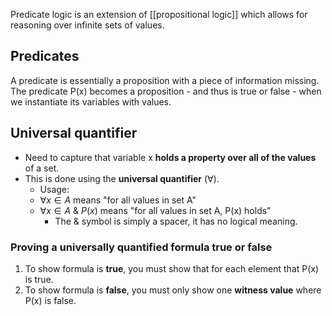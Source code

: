 Predicate logic is an extension of [[propositional logic]] which allows for reasoning over infinite sets of values.

## Predicates
A predicate is essentially a proposition with a piece of information missing. The predicate P(x) becomes a proposition - and thus is true or false - when we instantiate its variables with values.

## Universal quantifier
- Need to capture that variable x **holds a property over all of the values** of a set.
- This is done using the **universal quantifier** ($\forall$).
	- Usage:
	- $\forall x \in A$ means "for all values in set A"
	-  $\forall x \in A \  \&\  P(x)$ means "for all values in set A, P(x) holds"
		- The $\&$ symbol is simply a spacer, it has no logical meaning.

### Proving a universally quantified formula true or false
1. To show formula is **true**, you must show that for each element that P(x) is true.
2. To show formula is **false**, you must only show one **witness value** where P(x) is false.
